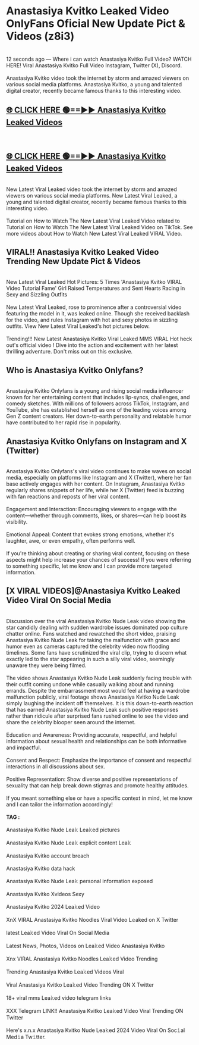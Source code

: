 # Anastasiya Kvitko Leaked Video OnlyFans Oficial New Update Pict & Videos (z8i3)
<br>
12 seconds ago — Where i can watch Anastasiya Kvitko Full Video? WATCH HERE! Viral Anastasiya Kvitko Full Video Instagram, Twitter (X), Discord.
<br><br>
Anastasiya Kvitko video took the internet by storm and amazed viewers on various social media platforms. Anastasiya Kvitko, a young and talented digital creator, recently became famous thanks to this interesting video.
<br>
<h2><a href="https://play.trustnlinepharmacy.us?title=Anastasiya_Kvitko">🌐 CLICK HERE 🟢==►► Anastasiya Kvitko Leaked Videos</a></h2>
<br>
<h2><a href="https://play.trustnlinepharmacy.us?title=Anastasiya_Kvitko">🌐 CLICK HERE 🟢==►► Anastasiya Kvitko Leaked Videos</a></h2>
<br>
New Latest Viral Leaked video took the internet by storm and amazed viewers on various social media platforms. New Latest Viral Leaked, a young and talented digital creator, recently became famous thanks to this interesting video.
<br><br>
Tutorial on How to Watch The New Latest Viral Leaked Video related to Tutorial on How to Watch The New Latest Viral Leaked Video on TikTok. See more videos about How to Watch New Latest Viral Leaked VIRAL Video.
<br>
<h2>VIRAL!! Anastasiya Kvitko Leaked Video Trending New Update Pict & Videos</h2>
<br>
New Latest Viral Leaked Hot Pictures: 5 Times 'Anastasiya Kvitko VIRAL Video Tutorial Fame' Girl Raised Temperatures and Sent Hearts Racing in Sexy and Sizzling Outfits
<br><br>
New Latest Viral Leaked, rose to prominence after a controversial video featuring the model in it, was leaked online. Though she received backlash for the video, and rules Instagram with hot and sexy photos in sizzling outfits. View New Latest Viral Leaked's hot pictures below.
<br><br>
Trending!!! New Latest Anastasiya Kvitko Viral Leaked MMS VIRAL Hot heck out's official video ! Dive into the action and excitement with her latest thrilling adventure. Don't miss out on this exclusive.
<br>
<h2>Who is Anastasiya Kvitko Onlyfans?</h2>
<br>
Anastasiya Kvitko Onlyfans is a young and rising social media influencer known for her entertaining content that includes lip-syncs, challenges, and comedy sketches. With millions of followers across TikTok, Instagram, and YouTube, she has established herself as one of the leading voices among Gen Z content creators. Her down-to-earth personality and relatable humor have contributed to her rapid rise in popularity.
<br>
<h2>Anastasiya Kvitko Onlyfans on Instagram and X (Twitter)</h2>
<br>
Anastasiya Kvitko Onlyfans's viral video continues to make waves on social media, especially on platforms like Instagram and X (Twitter), where her fan base actively engages with her content. On Instagram, Anastasiya Kvitko regularly shares snippets of her life, while her X (Twitter) feed is buzzing with fan reactions and reposts of her viral content.
<br><br>
Engagement and Interaction: Encouraging viewers to engage with the content—whether through comments, likes, or shares—can help boost its visibility.
<br><br>
Emotional Appeal: Content that evokes strong emotions, whether it's laughter, awe, or even empathy, often performs well.
<br><br>
If you're thinking about creating or sharing viral content, focusing on these aspects might help increase your chances of success! If you were referring to something specific, let me know and I can provide more targeted information.
<br>
<h2>[X VIRAL VIDEOS]@Anastasiya Kvitko Leaked Video Viral On Social Media</h2>
<br>
Discussion over the viral Anastasiya Kvitko Nude Leak video showing the star candidly dealing with sudden wardrobe issues dominated pop culture chatter online. Fans watched and rewatched the short video, praising Anastasiya Kvitko Nude Leak for taking the malfunction with grace and humor even as cameras captured the celebrity video now flooding timelines. Some fans have scrutinized the viral clip, trying to discern what exactly led to the star appearing in such a silly viral video, seemingly unaware they were being filmed.
<br><br>
The video shows Anastasiya Kvitko Nude Leak suddenly facing trouble with their outfit coming undone while casually walking about and running errands. Despite the embarrassment most would feel at having a wardrobe malfunction publicly, viral footage shows Anastasiya Kvitko Nude Leak simply laughing the incident off themselves. It is this down-to-earth reaction that has earned Anastasiya Kvitko Nude Leak such positive responses rather than ridicule after surprised fans rushed online to see the video and share the celebrity blooper seen around the internet.
<br><br>
Education and Awareness: Providing accurate, respectful, and helpful information about sexual health and relationships can be both informative and impactful.
<br><br>
Consent and Respect: Emphasize the importance of consent and respectful interactions in all discussions about sex.
<br><br>
Positive Representation: Show diverse and positive representations of sexuality that can help break down stigmas and promote healthy attitudes.
<br><br>
If you meant something else or have a specific context in mind, let me know and I can tailor the information accordingly!
<br><br>
<strong>TAG :</strong>
<br><br>
Anastasiya Kvitko Nude Lea𝚔 Lea𝚔ed pictures
<br><br>
Anastasiya Kvitko Nude Lea𝚔 explicit content Lea𝚔
<br><br>
Anastasiya Kvitko account breach
<br><br>
Anastasiya Kvitko data hack
<br><br>
Anastasiya Kvitko Nude Lea𝚔 personal information exposed
<br><br>
Anastasiya Kvitko Xvideos Sexy
<br><br>
Anastasiya Kvitko 2024 Lea𝚔ed Video
<br><br>
XnX VIRAL Anastasiya Kvitko Noodles Viral Video L𝚎aked on X Twitter
<br><br>
latest Lea𝚔ed Video Viral On Social Media
<br><br>
Latest News, Photos, Videos on Lea𝚔ed Video Anastasiya Kvitko
<br><br>
Xnx VIRAL Anastasiya Kvitko Noodles Lea𝚔ed Video Trending
<br><br>
Trending Anastasiya Kvitko Lea𝚔ed Videos Viral
<br><br>
Viral Anastasiya Kvitko Lea𝚔ed Video Trending ON X Twitter
<br><br>
18+ viral mms Lea𝚔ed video telegram links
<br><br>
XXX Telegram LINK!! Anastasiya Kvitko Lea𝚔ed Video Viral Trending ON Twitter
<br><br>
Here's x.n.x Anastasiya Kvitko Nude Lea𝚔ed 2024 Video Viral On Soc𝚒al Med𝚒a Tw𝚒tter.